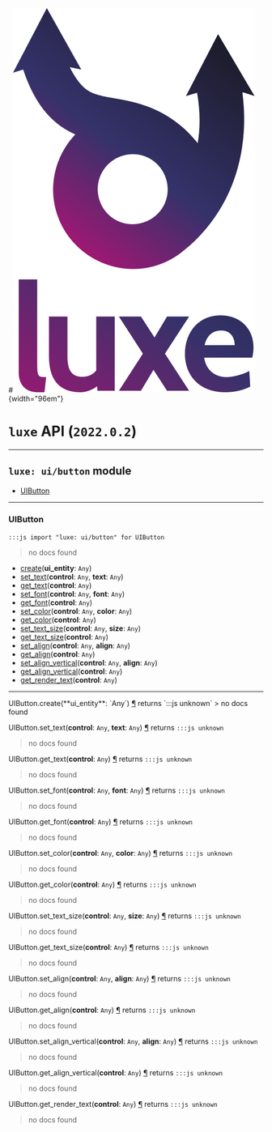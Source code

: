 #![](../../images/luxe-dark.svg){width="96em"}

# `luxe` API (`2022.0.2`)  


---

## `luxe: ui/button` module

- [UIButton](#uibutton)   

---

### UIButton
`:::js import "luxe: ui/button" for UIButton`
> no docs found

- [create](#UIButton.create)(**ui_entity**: `Any`)
- [set_text](#UIButton.set_text+2)(**control**: `Any`, **text**: `Any`)
- [get_text](#UIButton.get_text)(**control**: `Any`)
- [set_font](#UIButton.set_font+2)(**control**: `Any`, **font**: `Any`)
- [get_font](#UIButton.get_font)(**control**: `Any`)
- [set_color](#UIButton.set_color+2)(**control**: `Any`, **color**: `Any`)
- [get_color](#UIButton.get_color)(**control**: `Any`)
- [set_text_size](#UIButton.set_text_size+2)(**control**: `Any`, **size**: `Any`)
- [get_text_size](#UIButton.get_text_size)(**control**: `Any`)
- [set_align](#UIButton.set_align+2)(**control**: `Any`, **align**: `Any`)
- [get_align](#UIButton.get_align)(**control**: `Any`)
- [set_align_vertical](#UIButton.set_align_vertical+2)(**control**: `Any`, **align**: `Any`)
- [get_align_vertical](#UIButton.get_align_vertical)(**control**: `Any`)
- [get_render_text](#UIButton.get_render_text)(**control**: `Any`)

<hr/>
<endpoint module="luxe: ui/button" class="UIButton" signature="create(ui_entity : Any)"></endpoint>
<signature id="UIButton.create">UIButton.create(**ui_entity**: `Any`)
<a class="headerlink" href="#UIButton.create" title="Permanent link">¶</a></signature>
<span class='api_ret'>returns</span> `:::js unknown`
> no docs found   

<endpoint module="luxe: ui/button" class="UIButton" signature="set_text(control : Any, text : Any)"></endpoint>
<signature id="UIButton.set_text+2">UIButton.set_text(**control**: `Any`, **text**: `Any`)
<a class="headerlink" href="#UIButton.set_text+2" title="Permanent link">¶</a></signature>
<span class='api_ret'>returns</span> `:::js unknown`
> no docs found   

<endpoint module="luxe: ui/button" class="UIButton" signature="get_text(control : Any)"></endpoint>
<signature id="UIButton.get_text">UIButton.get_text(**control**: `Any`)
<a class="headerlink" href="#UIButton.get_text" title="Permanent link">¶</a></signature>
<span class='api_ret'>returns</span> `:::js unknown`
> no docs found   

<endpoint module="luxe: ui/button" class="UIButton" signature="set_font(control : Any, font : Any)"></endpoint>
<signature id="UIButton.set_font+2">UIButton.set_font(**control**: `Any`, **font**: `Any`)
<a class="headerlink" href="#UIButton.set_font+2" title="Permanent link">¶</a></signature>
<span class='api_ret'>returns</span> `:::js unknown`
> no docs found   

<endpoint module="luxe: ui/button" class="UIButton" signature="get_font(control : Any)"></endpoint>
<signature id="UIButton.get_font">UIButton.get_font(**control**: `Any`)
<a class="headerlink" href="#UIButton.get_font" title="Permanent link">¶</a></signature>
<span class='api_ret'>returns</span> `:::js unknown`
> no docs found   

<endpoint module="luxe: ui/button" class="UIButton" signature="set_color(control : Any, color : Any)"></endpoint>
<signature id="UIButton.set_color+2">UIButton.set_color(**control**: `Any`, **color**: `Any`)
<a class="headerlink" href="#UIButton.set_color+2" title="Permanent link">¶</a></signature>
<span class='api_ret'>returns</span> `:::js unknown`
> no docs found   

<endpoint module="luxe: ui/button" class="UIButton" signature="get_color(control : Any)"></endpoint>
<signature id="UIButton.get_color">UIButton.get_color(**control**: `Any`)
<a class="headerlink" href="#UIButton.get_color" title="Permanent link">¶</a></signature>
<span class='api_ret'>returns</span> `:::js unknown`
> no docs found   

<endpoint module="luxe: ui/button" class="UIButton" signature="set_text_size(control : Any, size : Any)"></endpoint>
<signature id="UIButton.set_text_size+2">UIButton.set_text_size(**control**: `Any`, **size**: `Any`)
<a class="headerlink" href="#UIButton.set_text_size+2" title="Permanent link">¶</a></signature>
<span class='api_ret'>returns</span> `:::js unknown`
> no docs found   

<endpoint module="luxe: ui/button" class="UIButton" signature="get_text_size(control : Any)"></endpoint>
<signature id="UIButton.get_text_size">UIButton.get_text_size(**control**: `Any`)
<a class="headerlink" href="#UIButton.get_text_size" title="Permanent link">¶</a></signature>
<span class='api_ret'>returns</span> `:::js unknown`
> no docs found   

<endpoint module="luxe: ui/button" class="UIButton" signature="set_align(control : Any, align : Any)"></endpoint>
<signature id="UIButton.set_align+2">UIButton.set_align(**control**: `Any`, **align**: `Any`)
<a class="headerlink" href="#UIButton.set_align+2" title="Permanent link">¶</a></signature>
<span class='api_ret'>returns</span> `:::js unknown`
> no docs found   

<endpoint module="luxe: ui/button" class="UIButton" signature="get_align(control : Any)"></endpoint>
<signature id="UIButton.get_align">UIButton.get_align(**control**: `Any`)
<a class="headerlink" href="#UIButton.get_align" title="Permanent link">¶</a></signature>
<span class='api_ret'>returns</span> `:::js unknown`
> no docs found   

<endpoint module="luxe: ui/button" class="UIButton" signature="set_align_vertical(control : Any, align : Any)"></endpoint>
<signature id="UIButton.set_align_vertical+2">UIButton.set_align_vertical(**control**: `Any`, **align**: `Any`)
<a class="headerlink" href="#UIButton.set_align_vertical+2" title="Permanent link">¶</a></signature>
<span class='api_ret'>returns</span> `:::js unknown`
> no docs found   

<endpoint module="luxe: ui/button" class="UIButton" signature="get_align_vertical(control : Any)"></endpoint>
<signature id="UIButton.get_align_vertical">UIButton.get_align_vertical(**control**: `Any`)
<a class="headerlink" href="#UIButton.get_align_vertical" title="Permanent link">¶</a></signature>
<span class='api_ret'>returns</span> `:::js unknown`
> no docs found   

<endpoint module="luxe: ui/button" class="UIButton" signature="get_render_text(control : Any)"></endpoint>
<signature id="UIButton.get_render_text">UIButton.get_render_text(**control**: `Any`)
<a class="headerlink" href="#UIButton.get_render_text" title="Permanent link">¶</a></signature>
<span class='api_ret'>returns</span> `:::js unknown`
> no docs found   

